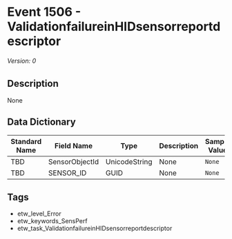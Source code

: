 # Event 1506 - ValidationfailureinHIDsensorreportdescriptor
###### Version: 0

## Description
None

## Data Dictionary
|Standard Name|Field Name|Type|Description|Sample Value|
|---|---|---|---|---|
|TBD|SensorObjectId|UnicodeString|None|`None`|
|TBD|SENSOR_ID|GUID|None|`None`|

## Tags
* etw_level_Error
* etw_keywords_SensPerf
* etw_task_ValidationfailureinHIDsensorreportdescriptor